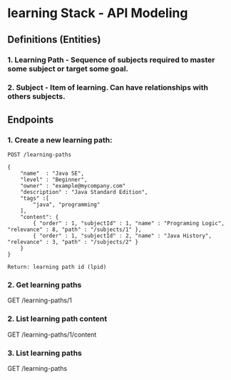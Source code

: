 # learning Stack - API Modeling

## Definitions (Entities)

### 1. Learning Path - Sequence of subjects required to master some subject or target some goal.

### 2. Subject - Item of learning. Can have relationships with others subjects.

## Endpoints

### 1. Create a new learning path:

    POST /learning-paths

    {
        "name"  : "Java SE",
        "level" : "Beginner",
        "owner" : "example@mycompany.com"
        "description" : "Java Standard Edition",
        "tags" :[
            "java", "programming"
        ],
        "content": {
            { "order" : 1, "subjectId" : 1, "name" : "Programing Logic", "relevance" : 8, "path" : "/subjects/1" },
            { "order" : 1, "subjectId" : 2, "name" : "Java History", "relevance" : 3, "path" : "/subjects/2" }
        }
    }
    
    Return: learning path id (lpid)
    
### 2. Get learning paths    
  
   GET /learning-paths/1
   
### 2. List learning path content
  
   GET /learning-paths/1/content
   
   
### 3. List learning paths    
  
   GET /learning-paths